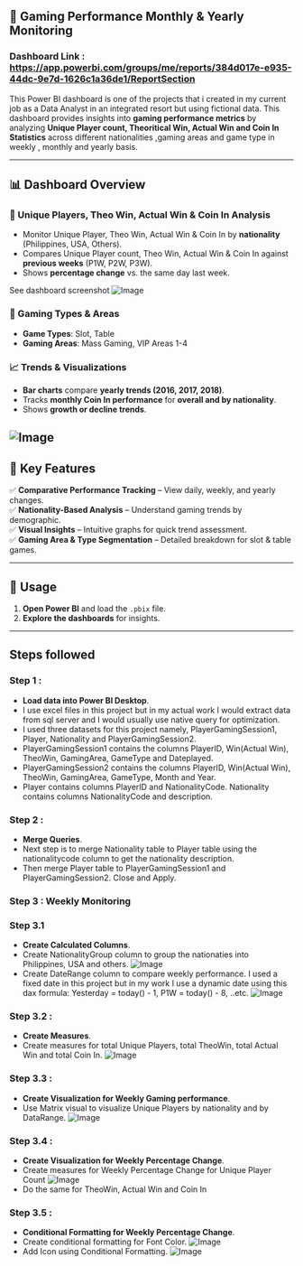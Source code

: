 ## 🎰 Gaming Performance Monthly & Yearly Monitoring

### Dashboard Link : https://app.powerbi.com/groups/me/reports/384d017e-e935-44dc-9e7d-1626c1a36de1/ReportSection

This Power BI dashboard is one of the projects that i created in my current job as a Data Analyst in an integrated resort but using fictional data. This dashboard provides insights into **gaming performance metrics** by analyzing **Unique Player count, Theoritical Win, Actual Win and Coin In Statistics** across different nationalities ,gaming areas and game type in weekly , monthly and yearly basis.

---

## 📊 Dashboard Overview

### 🔹 Unique Players, Theo Win, Actual Win & Coin In Analysis
- Monitor Unique Player, Theo Win, Actual Win & Coin In by **nationality** (Philippines, USA, Others).
- Compares Unique Player count, Theo Win, Actual Win & Coin In against **previous weeks** (P1W, P2W, P3W).
- Shows **percentage change** vs. the same day last week.

See dashboard screenshot
![Image](https://github.com/user-attachments/assets/94c4ca2c-7500-4a40-9162-0abaaa112b41)

### 🔹 Gaming Types & Areas
- **Game Types**: Slot, Table
- **Gaming Areas**: Mass Gaming, VIP Areas 1-4

### 📈 Trends & Visualizations
- **Bar charts** compare **yearly trends (2016, 2017, 2018)**.
- Tracks **monthly Coin In performance** for **overall and by nationality**.
- Shows **growth or decline trends**.
  
![Image](https://github.com/user-attachments/assets/c4f8ed57-9e2e-412e-8b8b-99556c366c1a) 
---

## 🚀 Key Features
✅ **Comparative Performance Tracking** – View daily, weekly, and yearly changes.  
✅ **Nationality-Based Analysis** – Understand gaming trends by demographic.  
✅ **Visual Insights** – Intuitive graphs for quick trend assessment.  
✅ **Gaming Area & Type Segmentation** – Detailed breakdown for slot & table games.   

---

## 📌 Usage
1. **Open Power BI** and load the `.pbix` file.  
2. **Explore the dashboards** for insights.  

---

## Steps followed 

### Step 1 : 
- **Load data into Power BI Desktop**.
- I use excel files in this project but in my actual work I would extract data from sql server and I would usually use native query for optimization.
- I used three datasets for this project namely, PlayerGamingSession1, Player, Nationality and PlayerGamingSession2. 
- PlayerGamingSession1 contains the columns PlayerID, Win(Actual Win), TheoWin, GamingArea, GameType and Dateplayed.
- PlayerGamingSession2 contains the columns PlayerID, Win(Actual Win), TheoWin, GamingArea, GameType, Month and Year.
- Player contains columns PlayerID and NationalityCode. Nationality contains columns NationalityCode and description.

### Step 2 :
- **Merge Queries**.
-  Next step is to merge Nationality table to Player table using the nationalitycode column to get the nationality description.
- Then merge Player table to PlayerGamingSession1 and PlayerGamingSession2. Close and Apply.

### Step 3 : Weekly Monitoring
### Step 3.1
- **Create Calculated Columns**.
- Create NationalityGroup column to group the nationaties into Philippines, USA and others.
  ![Image](https://github.com/user-attachments/assets/155a747f-41e3-4a3c-8ed9-1860eee9389a)
- Create DateRange column to compare weekly performance. I used a fixed date in this project but in my work I use a dynamic date using this dax formula: Yesterday = today() - 1, P1W = today() - 8, ..etc.
  ![Image](https://github.com/user-attachments/assets/12bd71c2-94be-4fac-add3-4eb2a226fb23)

### Step 3.2 :
- **Create Measures**.
- Create measures for total Unique Players, total TheoWin, total Actual Win and total Coin In.
  ![Image](https://github.com/user-attachments/assets/f2538be6-c8eb-47d2-97e3-d0512b70df08)

### Step 3.3 :
- **Create Visualization for Weekly Gaming performance**.
- Use Matrix visual to visualize Unique Players by nationality and by DataRange.
 ![Image](https://github.com/user-attachments/assets/ac00bf95-5bec-41d7-8802-a538a14956c2)

### Step 3.4 :
- **Create Visualization for Weekly Percentage Change**.
- Create measures for Weekly Percentage Change for Unique Player Count
  ![Image](https://github.com/user-attachments/assets/472d0991-26f8-4e96-aa76-16f2181474a2)
- Do the same for TheoWin, Actual Win and Coin In

### Step 3.5 :
- **Conditional Formatting for Weekly Percentage Change**.
- Create conditional formatting for Font Color.
  ![Image](https://github.com/user-attachments/assets/8b28f090-4437-4d5b-8823-50a4fd5c63bc)
- Add Icon using Conditional Formatting.
  ![Image](https://github.com/user-attachments/assets/0ee9285a-65a5-4e46-bc53-5af6bf2b1983)
